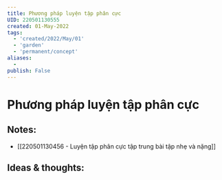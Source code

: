 ```yaml
---
title: Phương pháp luyện tập phân cực
UID: 220501130555
created: 01-May-2022
tags:
  - 'created/2022/May/01'
  - 'garden'
  - 'permanent/concept'
aliases:
  - 
publish: False
---
```

# Phương pháp luyện tập phân cực

## Notes:
- [[220501130456 - Luyện tập phân cực tập trung bài tập nhẹ và nặng]]

## Ideas & thoughts:


